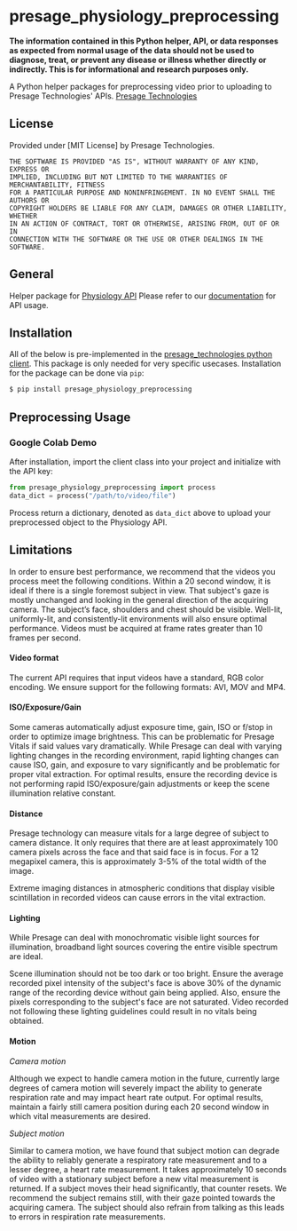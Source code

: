# presage_physiology_preprocessing

**The information contained in this Python helper, API, or data responses as expected from normal usage of the data should not be used to diagnose, treat, or prevent any disease or illness whether directly or indirectly. This is for informational and research purposes only.**

A Python helper packages for preprocessing video prior to uploading to Presage Technologies' APIs. [Presage Technologies](https://presagetechnologies.com)


## License

Provided under [MIT License] by Presage Technologies.

```
THE SOFTWARE IS PROVIDED "AS IS", WITHOUT WARRANTY OF ANY KIND, EXPRESS OR
IMPLIED, INCLUDING BUT NOT LIMITED TO THE WARRANTIES OF MERCHANTABILITY, FITNESS
FOR A PARTICULAR PURPOSE AND NONINFRINGEMENT. IN NO EVENT SHALL THE AUTHORS OR
COPYRIGHT HOLDERS BE LIABLE FOR ANY CLAIM, DAMAGES OR OTHER LIABILITY, WHETHER
IN AN ACTION OF CONTRACT, TORT OR OTHERWISE, ARISING FROM, OUT OF OR IN
CONNECTION WITH THE SOFTWARE OR THE USE OR OTHER DEALINGS IN THE SOFTWARE.
```
## General

Helper package for [Physiology API](https://physiology.presagetech.com)
Please refer to our [documentation](https://docs.physiology.presagetech.com) for API usage.

## Installation

All of the below is pre-implemented in the [presage_technologies python client](https://github.com/Presage-Security/presage_technologies). This package is only needed for very specific usecases. Installation for the package can be done via `pip`:

```bash
$ pip install presage_physiology_preprocessing
```

## Preprocessing Usage

### Google Colab Demo


After installation, import the client class into your project and initialize with the API key:

```python
from presage_physiology_preprocessing import process
data_dict = process("/path/to/video/file")
```

Process return a dictionary, denoted as `data_dict` above to upload your preprocessed object to the Physiology API.


## Limitations

In order to ensure best performance, we recommend that the videos you process meet the following conditions.  Within a 20 second window, it is ideal if there is a single foremost subject in view.  That subject's gaze is mostly unchanged and looking in the general direction of the acquiring camera. The subject’s face, shoulders and chest should be visible.  Well-lit, uniformly-lit, and consistently-lit environments will also ensure optimal performance.  Videos must be acquired at frame rates greater than 10 frames per second.


#### Video format

The current API requires that input videos have a standard, RGB color encoding.  We ensure support for the following formats: AVI, MOV and MP4.

#### ISO/Exposure/Gain

Some cameras automatically adjust exposure time, gain, ISO or f/stop in order to optimize image brightness.  This can be problematic for Presage Vitals if said values vary dramatically. While Presage can deal with varying lighting changes in the recording environment, rapid lighting changes can cause ISO, gain, and exposure to vary significantly and be problematic for proper vital extraction. For optimal results, ensure the recording device is not performing rapid ISO/exposure/gain adjustments or keep the scene illumination relative constant.

#### Distance

Presage technology can measure vitals for a large degree of subject to camera distance.  It only requires that there are at least approximately 100 camera pixels across the face and that said face is in focus.  For a 12 megapixel camera, this is approximately 3-5% of the total width of the image.

Extreme imaging distances in atmospheric conditions that display visible scintillation in recorded videos can cause errors in the vital extraction.

#### Lighting
While Presage can deal with monochromatic visible light sources for illumination, broadband light sources covering the entire visible spectrum are ideal.

Scene illumination should not be too dark or too bright. Ensure the average recorded pixel intensity of the subject's face is above 30% of the dynamic range of the recording device without gain being applied. Also, ensure the pixels corresponding to the subject's face are not saturated. Video recorded not following these lighting guidelines could result in no vitals being obtained.


#### Motion
_Camera motion_

Although we expect to handle camera motion in the future, currently large degrees of camera motion will severely impact the ability to generate respiration rate and may impact heart rate output.  For optimal results, maintain a fairly still camera position during each 20 second window in which vital measurements are desired.

_Subject motion_

Similar to camera motion, we have found that subject motion can degrade the ability to reliably generate a respiratory rate measurement and to a lesser degree, a heart rate measurement.  It takes approximately 10 seconds of video with a stationary subject before a new vital measurement is returned. If a subject moves their head significantly, that counter resets.  We recommend the subject remains still, with their gaze pointed towards the acquiring camera. The subject should also refrain from talking as this leads to errors in respiration rate measurements.
